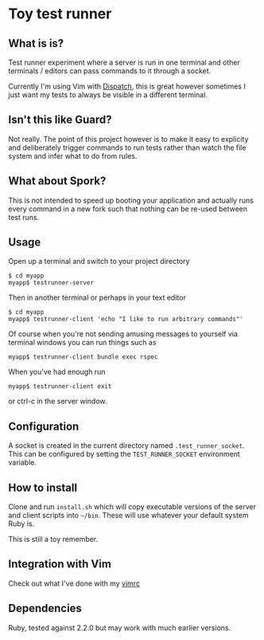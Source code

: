 # Toy test runner

## What is is?

Test runner experiment where a server is run in one terminal and other terminals / editors can pass commands to it through a socket.

Currently I'm using Vim with [Dispatch](https://github.com/tpope/vim-dispatch), this is great however sometimes I just want my tests to always be visible in a different terminal.

## Isn't this like Guard?

Not really. The point of this project however is to make it easy to explicity and deliberately trigger commands to run tests rather than watch the file system and infer what to do from rules.

## What about Spork?

This is not intended to speed up booting your application and actually runs every command in a new fork such that nothing can be re-used between test runs.

## Usage

Open up a terminal and switch to your project directory

```
$ cd myapp
myapp$ testrunner-server
```

Then in another terminal or perhaps in your text editor

```
$ cd myapp
myapp$ testrunner-client 'echo "I like to run arbitrary commands"'
```

Of course when you're not sending amusing messages to yourself via terminal windows you can run things such as

```
myapp$ testrunner-client bundle exec rspec
```

When you've had enough run

```
myapp$ testrunner-client exit
```

or ctrl-c in the server window.

## Configuration

A socket is created in the current directory named `.test_runner_socket`. This can be configured by setting the `TEST_RUNNER_SOCKET` environment variable.

## How to install

Clone and run `install.sh` which will copy executable versions of the server and client scripts into `~/bin`. These will use whatever your default system Ruby is.

This is still a toy remember.

## Integration with Vim

Check out what I've done with my [vimrc](https://github.com/bestie/dotfiles/blob/27e275c1a0707990d4efc3f94fbd974fe7d14df8/vimrc#L126)

## Dependencies

Ruby, tested against 2.2.0 but may work with much earlier versions.
